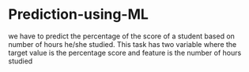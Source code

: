 # Prediction-using-ML
we have to predict the percentage of the score of a student based on number of hours he/she studied. This task has two variable where the target value is the percentage score and feature is the number of hours studied
